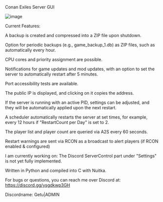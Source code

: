 
Conan Exiles Server GUI

![image](https://github.com/Getu22/CSG/assets/163321426/2217f541-85e8-41f9-924a-0b7b41383cec)


Current Features:

A backup is created and compressed into a ZIP file upon shutdown.

Option for periodic backups (e.g., game_backup_1.db) as ZIP files, such as automatically every hour.

CPU cores and priority assignment are possible.

Notifications for game updates and mod updates, with an option to set the server to automatically restart after 5 minutes.

Port accessibility tests are available.

The public IP is displayed, and clicking on it copies the address.

If the server is running with an active PID, settings can be adjusted, and they will be automatically applied upon the next restart.

A scheduler automatically restarts the server at set times, for example, every 12 hours if "RestartCount per Day" is set to 2.

The player list and player count are queried via A2S every 60 seconds.

Restart warnings are sent via RCON as a broadcast to alert players (if RCON enabled & configured)



I am currently working on: 
The Discord ServerControl part under "Settings" is not yet fully implemented.


Written in Python and compiled into C with Nuitka.




For bugs or questions, you can reach me over Discord at: https://discord.gg/ysgdkwp3GH

Discordname: Getu|ADMIN

